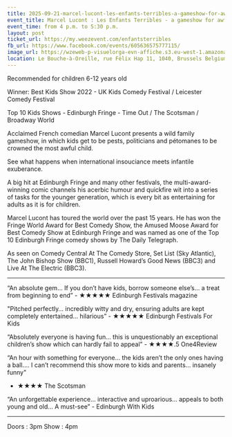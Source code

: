 ```yaml
---
title: 2025-09-21-marcel-lucont-les-enfants-terribles-a-gameshow-for-awful-children
event_title: Marcel Lucont : Les Enfants Terribles - a gameshow for awful children
event_time: from 4 p.m. to 5:30 p.m.
layout: post
ticket_url: https://my.weezevent.com/enfantsterribles
fb_url: https://www.facebook.com/events/605636575777115/
image_url: https://wzeweb-p-visuelorga-evn-affiche.s3.eu-west-1.amazonaws.com/affiche_1271989.jpg
location: Le Bouche-à-Oreille, rue Félix Hap 11, 1040, Brussels Belgium
---
```


Recommended for children 6-12 years old

Winner: Best Kids Show 2022 - UK Kids Comedy Festival / Leicester Comedy Festival

Top 10 Kids Shows - Edinburgh Fringe - Time Out / The Scotsman / Broadway World

Acclaimed French comedian Marcel Lucont presents a wild family gameshow, in which kids get to be pests, politicians and pétomanes to be crowned the most awful child.

See what happens when international insouciance meets infantile exuberance.

A big hit at Edinburgh Fringe and many other festivals, the multi-award-winning comic channels his acerbic humour and quickfire wit into a series of tasks for the younger generation, which is every bit as entertaining for adults as it is for children.

Marcel Lucont has toured the world over the past 15 years. He has won the Fringe World Award for Best Comedy Show, the Amused Moose Award for Best Comedy Show at Edinburgh Fringe and was named as one of the Top 10 Edinburgh Fringe comedy shows by The Daily Telegraph.

As seen on Comedy Central At The Comedy Store, Set List (Sky Atlantic), The John Bishop Show (BBC1), Russell Howard’s Good News (BBC3) and Live At The Electric (BBC3).

<hr style="width:100%;" />

“An absolute gem… If you don’t have kids, borrow someone else’s… a treat from beginning to end” - ★★★★★ Edinburgh Festivals magazine

"Pitched perfectly… incredibly witty and dry, ensuring adults are kept completely entertained… hilarious” - ★★★★★ Edinburgh Festivals For Kids

“Absolutely everyone is having fun… this is unquestionably an exceptional children’s show which can hardly fail to appeal” - ★★★★.5 One4Review

“An hour with something for everyone… the kids aren’t the only ones having a ball…. I can’t recommend this show more to kids and parents… insanely funny"
 - ★★★★ The Scotsman

“An unforgettable experience… interactive and uproarious... appeals to both young and old… A must-see” - Edinburgh With Kids

<hr style="width:100%;" />
Doors : 3pm  
Show : 4pm
